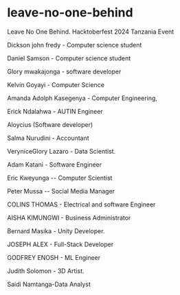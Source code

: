  # leave-no-one-behind
Leave No One Behind. Hacktoberfest 2024 Tanzania Event

Dickson john fredy - Computer science student

Daniel Samson - Computer science student

Glory mwakajonga - software developer

Kelvin Goyayi - Computer Science

Amanda Adolph Kasegenya - Computer Engineering, 

Erick Ndalahwa - AUTIN Engineer

Aloycius (Software developer)

Salma Nurudini - Accountant

VeryniceGlory Lazaro - Data Scientist.

Adam Katani - Software Engineer

Eric Kweyunga -- Computer Scientist

Peter Mussa  -- Social Media Manager

COLINS THOMAS - Electrical and software Engineer 

AISHA KIMUNGWI - Business Administrator

Bernard Masika - Unity Developer. 

JOSEPH ALEX - Full-Stack Developer

GODFREY ENOSH - ML Engineer

Judith Solomon - 3D Artist.

Saidi Namtanga-Data Analyst


